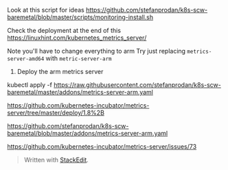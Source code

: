 Look at this script for ideas
https://github.com/stefanprodan/k8s-scw-baremetal/blob/master/scripts/monitoring-install.sh

Check the deployment at the end of this
https://linuxhint.com/kubernetes_metrics_server/

Note you'll have to change everything to arm Try just replacing `metrics-server-amd64` with `metric-server-arm`
1. Deploy the arm metrics server 

kubectl apply -f https://raw.githubusercontent.com/stefanprodan/k8s-scw-baremetal/master/addons/metrics-server-arm.yaml

https://github.com/kubernetes-incubator/metrics-server/tree/master/deploy/1.8%2B

https://github.com/stefanprodan/k8s-scw-baremetal/blob/master/addons/metrics-server-arm.yaml

https://github.com/kubernetes-incubator/metrics-server/issues/73

> Written with [StackEdit](https://stackedit.io/).
<!--stackedit_data:
eyJoaXN0b3J5IjpbLTQ3MDcxNjAwMiw0MjQxMjgwNjEsNTYyNz
IyMzc3LDEzMzgzMTA3NCw3NTQwNDU3NjBdfQ==
-->